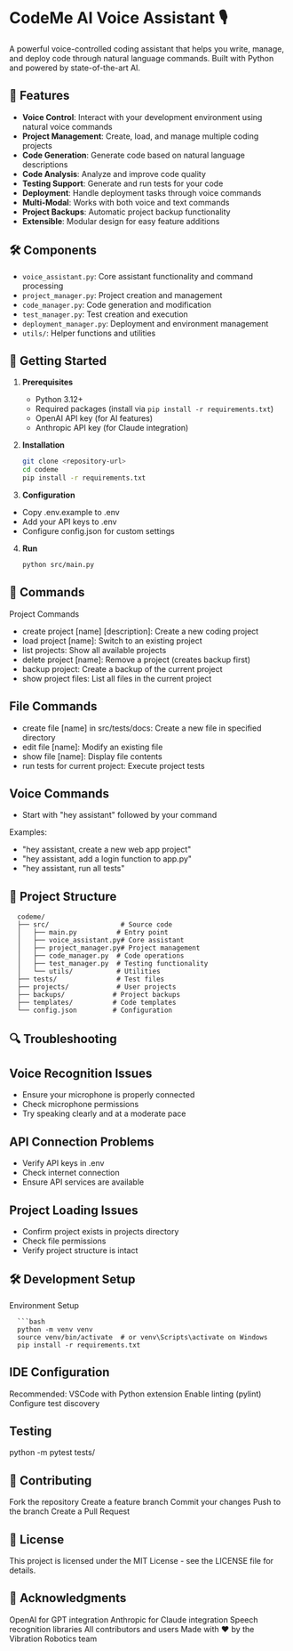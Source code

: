 # CodeMe AI Voice Assistant 🎙️

A powerful voice-controlled coding assistant that helps you write, manage, and deploy code through natural language commands. Built with Python and powered by state-of-the-art AI.

## 🌟 Features

- **Voice Control**: Interact with your development environment using natural voice commands
- **Project Management**: Create, load, and manage multiple coding projects
- **Code Generation**: Generate code based on natural language descriptions
- **Code Analysis**: Analyze and improve code quality
- **Testing Support**: Generate and run tests for your code
- **Deployment**: Handle deployment tasks through voice commands
- **Multi-Modal**: Works with both voice and text commands
- **Project Backups**: Automatic project backup functionality
- **Extensible**: Modular design for easy feature additions

## 🛠️ Components

- `voice_assistant.py`: Core assistant functionality and command processing
- `project_manager.py`: Project creation and management
- `code_manager.py`: Code generation and modification
- `test_manager.py`: Test creation and execution
- `deployment_manager.py`: Deployment and environment management
- `utils/`: Helper functions and utilities

## 🚀 Getting Started

1. **Prerequisites**
   - Python 3.12+
   - Required packages (install via `pip install -r requirements.txt`)
   - OpenAI API key (for AI features)
   - Anthropic API key (for Claude integration)

2. **Installation**
   ```bash
   git clone <repository-url>
   cd codeme
   pip install -r requirements.txt

3. **Configuration**
- Copy .env.example to .env
- Add your API keys to .env
- Configure config.json for custom settings

4. **Run**
   ```bash
   python src/main.py

## 💬 Commands
Project Commands
- create project [name] [description]: Create a new coding project
- load project [name]: Switch to an existing project
- list projects: Show all available projects
- delete project [name]: Remove a project (creates backup first)
- backup project: Create a backup of the current project
- show project files: List all files in the current project

## File Commands
- create file [name] in src/tests/docs: Create a new file in specified directory
- edit file [name]: Modify an existing file
- show file [name]: Display file contents
- run tests for current project: Execute project tests

## Voice Commands
- Start with "hey assistant" followed by your command

Examples:
- "hey assistant, create a new web app project"
- "hey assistant, add a login function to app.py"
- "hey assistant, run all tests"

## 🔧 Project Structure

      
      codeme/
      ├── src/                  # Source code
      │   ├── main.py          # Entry point
      │   ├── voice_assistant.py# Core assistant
      │   ├── project_manager.py# Project management
      │   ├── code_manager.py  # Code operations
      │   ├── test_manager.py  # Testing functionality
      │   └── utils/           # Utilities
      ├── tests/               # Test files
      ├── projects/            # User projects
      ├── backups/            # Project backups
      ├── templates/          # Code templates
      └── config.json         # Configuration

## 🔍 Troubleshooting
## Voice Recognition Issues
- Ensure your microphone is properly connected
- Check microphone permissions
- Try speaking clearly and at a moderate pace

## API Connection Problems
- Verify API keys in .env
- Check internet connection
- Ensure API services are available

## Project Loading Issues
- Confirm project exists in projects directory
- Check file permissions
- Verify project structure is intact

## 🛠️ Development Setup
Environment Setup

      ```bash
      python -m venv venv
      source venv/bin/activate  # or venv\Scripts\activate on Windows
      pip install -r requirements.txt

## IDE Configuration
Recommended: VSCode with Python extension
Enable linting (pylint)
Configure test discovery

## Testing
python -m pytest tests/

## 🤝 Contributing
Fork the repository
Create a feature branch
Commit your changes
Push to the branch
Create a Pull Request

## 📝 License
This project is licensed under the MIT License - see the LICENSE file for details.

## 🙏 Acknowledgments
OpenAI for GPT integration
Anthropic for Claude integration
Speech recognition libraries
All contributors and users
Made with ❤️ by the Vibration Robotics team
